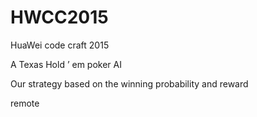 # HWCC2015

HuaWei code craft 2015 

A Texas Hold ’ em poker AI

Our strategy based on the winning probability and reward

remote
